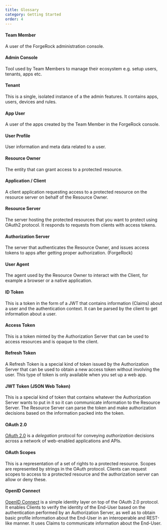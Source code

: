 ```yaml
---
title: Glossary 
category: Getting Started
order: 4
---
```




#### Team Member	
A user of the ForgeRock administration console.

#### Admin Console	
Tool used by Team Members to manage their ecosystem e.g. setup users, tenants, apps etc.

#### Tenant	
This is a single, isolated instance of a the admin features. It contains apps, users, devices and rules.

#### App User	
A user of the apps created by the Team Member in the ForgeRock console.

#### User Profile	
User information and meta data related to a user.

#### Resource Owner	
The entity that can grant access to a protected resource.

#### Application / Client
A client application requesting access to a protected resource on the resource server on behalf of the Resource Owner.

#### Resource Server	
The server hosting the protected resources that you want to protect using OAuth2 protocol. It responds to requests from clients with access tokens.

#### Authorization Server	
The server that authenticates the Resource Owner, and issues access tokens to apps after getting proper authorization. (ForgeRock)

#### User Agent	
The agent used by the Resource Owner to interact with the Client, for example a browser or a native application.

#### ID Token
This is a token in the form of a JWT that contains information (Claims) about a user and the authentication context. It can be parsed by the client to get information about a user. 

#### Access Token
This is a token minted by the Authorization Server that can be used to access resources and is opaque to the client.

#### Refresh Token
A Refresh Token is a special kind of token issued by the Authorization Server that can be used to obtain a new access token without involving the user. This type of token is only available when you set up a web app.

#### JWT Token (JSON Web Token)
This is a special kind of token that contains whatever the Authorization Server wants to put in it so it can communicate information to the Resource Server. The Resource Server can parse the token and make authorization decisions based on the information packed into the token.  

#### OAuth 2.0
[OAuth 2.0](https://tools.ietf.org/html/rfc6749) is a *delegation* protocol for conveying *authorization* decisions across a network of web-enabled applications and APIs.

#### OAuth Scopes
This is a representation of a set of rights to a protected resource. Scopes are represented by strings in the OAuth protocol. Clients can request scopes to access to a protected resource and the authorization server can allow or deny these.

#### OpenID Connect
[OpenID Connect](http://openid.net/specs/openid-connect-core-1_0.html) is a simple identity layer on top of the OAuth 2.0 protocol. It enables Clients to verify the identity of the End-User based on the authentication performed by an Authorization Server, as well as to obtain basic profile information about the End-User in an interoperable and REST-like manner. It uses Claims to communicate information about the End-User. 




